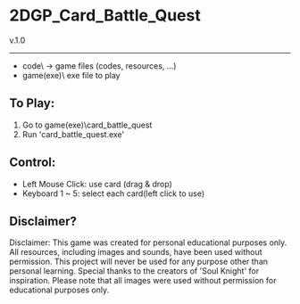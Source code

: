 # 2DGP_Card_Battle_Quest
v.1.0

---
- code\ -> game files (codes, resources, ...)
- game(exe)\\ exe file to play

## To Play:
1. Go to game(exe)\card_battle_quest
2. Run 'card_battle_quest.exe'

## Control:
- Left Mouse Click: use card (drag & drop)
- Keyboard 1 ~ 5: select each card(left click to use)

## Disclaimer?
Disclaimer:
This game was created for personal educational purposes only. 
All resources, including images and sounds, have been used without permission. 
This project will never be used for any purpose other than personal learning.
Special thanks to the creators of 'Soul Knight' for inspiration. 
Please note that all images were used without permission for educational purposes only.